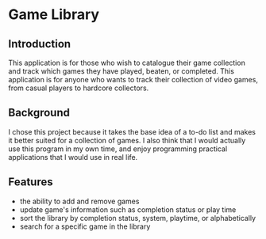 # Game Library

## Introduction

This application is for those who wish to catalogue their game collection and track which games they have played,
beaten, or completed. This application is for anyone who wants to track their collection of video games, from casual
players to hardcore collectors.

## Background

I chose this project because it takes the base idea of a to-do list and makes it better suited for a collection of 
games. I also think that I would actually use this program in my own time, and enjoy programming practical applications 
that I would use in real life.

## Features

- the ability to add and remove games
- update game's information such as completion status or play time
- sort the library by completion status, system, playtime, or alphabetically
- search for a specific game in the library

[//]: # (- filter the library to display games meeting the filter criteria)

[//]: # (## User Stories)

[//]: # ()
[//]: # (- As a user, I want to add many games to my library)

[//]: # (- As a user, I want to change the completion status of a game to completed)

[//]: # (- As a user, I want to change the play time of a game)

[//]: # (- As a user, I want to see if I have a game in my library)

[//]: # (- As a user, I want to save my game library to a file )

[//]: # (- As a user, I want to load my game library from a file)

[//]: # ()
[//]: # (## Phase 4: Task 2)

[//]: # (Type hierarchy: all of the buttons in the buttons package within the ui package)

[//]: # ()
[//]: # (## Phase 4: Task 3)

[//]: # (- I would refactor the construction of the frames in GameLibraryApp)

[//]: # (- Both the main window and the explore window use almost identical code when constructing them)
